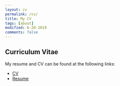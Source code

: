 ```yaml
---
layout: cv
permalink: /cv/
title: My CV
tags: [about]
modified: 6-28-2019
comments: false
---
```

<h2 id="my-cv">Curriculum Vitae</h2>

<p>
My resume and CV can be found at the following links:
</p>

<ul>
<li><a href="http://andyth.ai/files/cv.pdf" target="_blank">CV</a><br /></li>
<li><a href="http://andyth.ai/files/resume.pdf" target="_blank">Resume</a><br /></li>
</ul>
